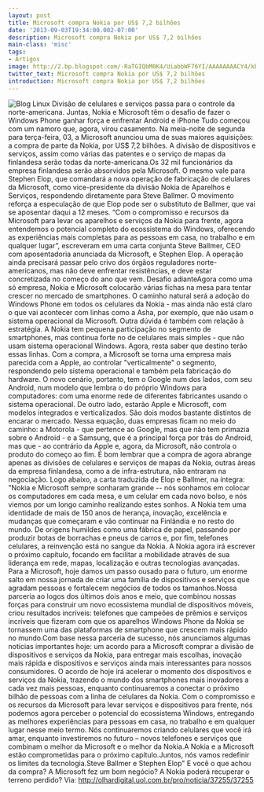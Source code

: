 ```yaml
---
layout: post
title: Microsoft compra Nokia por US$ 7,2 bilhões
date: '2013-09-03T19:34:00.002-07:00'
description: Microsoft compra Nokia por US$ 7,2 bilhões
main-class: 'misc'
tags:
- Artigos
image: http://2.bp.blogspot.com/-RaTGIQbM0K4/UiabbWF76YI/AAAAAAAACY4/kb-ilh7fV3w/s72-c/Nokia_Microsoft_sm.png
twitter_text: Microsoft compra Nokia por US$ 7,2 bilhões
introduction: Microsoft compra Nokia por US$ 7,2 bilhões
---
```

![Blog Linux](http://2.bp.blogspot.com/-RaTGIQbM0K4/UiabbWF76YI/AAAAAAAACY4/kb-ilh7fV3w/s320/Nokia_Microsoft_sm.png "Blog Linux")
Divisão de celulares e serviços passa para o controle da norte-americana. Juntas, Nokia e Microsoft têm o desafio de fazer o Windows Phone ganhar força e enfrentar Android e iPhone 
Tudo começou com um namoro que, agora, virou casamento. Na  meia-noite de segunda para terça-feira, 03, a Microsoft anunciou uma de  suas maiores aquisições: a compra de parte da Nokia, por US$ 7,2  bilhões. 
A divisão de dispositivos e serviços, assim como várias  das patentes e o serviço de mapas da finlandesa serão todas da  norte-americana.Os 32 mil funcionários da empresa finlandesa serão  absorvidos pela Microsoft. O mesmo vale para Stephen Elop, que comandará  a nova operação de fabricação de celulares da Microsoft, como  vice-presidente da divisão Nokia de Aparelhos e Serviços, respondendo  diretamente para Steve Ballmer. O movimento reforça a especulação de que  Elop pode ser o substituto de Ballmer, que vai se aposentar daqui a 12  meses.
“Com o compromisso e recursos da Microsoft para levar os  aparelhos e serviços da Nokia para frente, agora entendemos o potencial  completo do ecossistema do Windows, oferecendo as experiências mais  completas para as pessoas em casa, no trabalho e em qualquer lugar”,  escreveram em uma carta conjunta Steve Ballmer, CEO com aposentadoria anunciada da Microsoft, e Stephen Elop.
A operação ainda precisará passar pelo crivo dos órgãos reguladores  norte-americanos, mas não deve enfrentar resistências, e deve estar  concretizada no começo do ano que vem.
Desafio adianteAgora como uma só empresa, Nokia e Microsoft colocarão várias fichas  na mesa para tentar crescer no mercado de smartphones. O caminho natural  será a adoção do Windows Phone em todos os celulares da Nokia - mas  ainda não está claro o que vai acontecer com linhas como a Asha, por  exemplo, que não usam o sistema operacional da Microsoft.
Outra  dúvida é também com relação à estratégia. A Nokia tem pequena  participação no segmento de smartphones, mas continua forte no de  celulares mais simples - que não usam sistema operacional Windows.  Agora, resta saber que destino terão essas linhas.
Com a compra, a  Microsoft se torna uma empresa mais parecida com a Apple, ao controlar  "verticalmente" o segmento, respondendo pelo sistema operacional e  também pela fabricação do hardware. O novo cenário, portanto, tem o  Google num dos lados, com seu Android, num modelo que lembra o do  próprio Windows para computadores: com uma enorme rede de diferentes  fabricantes usando o sistema operacional. 
De outro lado, estarão  Apple e Microsoft, com modelos integrados e verticalizados. São dois  modos bastante distintos de encarar o mercado. Nessa equação, duas  empresas ficam no meio do caminho: a Motorola - que pertence ao Google,  mas que não tem primazia sobre o Android - e a Samsung, que é a  principal força por trás do Android, mas que - ao contrário da Apple e,  agora, da Microsoft, não controla o produto do começo ao fim.
É  bom lembrar que a compra de agora abrange apenas as divisões de  celulares e serviços de mapas da Nokia, outras áreas da empresa  finlandesa, como a de infra-estrutura, não entraram na negociação.
Logo abaixo, a carta traduzida de Elop e Ballmer, na íntegra:
"Nokia e Microsoft sempre sonharam grande -- nós sonhamos em  colocar os computadores em cada mesa, e um celular em cada novo bolso, e  nós viemos por um longo caminho realizando estes sonhos.
A Nokia tem uma identidade de mais de 150 anos de herança,  inovação, excelência e mudanças que começaram e vão continuar na  Finlândia e no resto do mundo. De origens humildes como uma fábrica de  papel, passando por produzir botas de borrachas e pneus de carros e, por  fim, telefones celulares, a reinvenção está no sangue da Nokia.
A Nokia agora irá escrever o próximo capítulo, focando em  facilitar a mobilidade através de sua liderança em rede, mapas,  localização e outras tecnologias avançadas.
Para a Microsoft, hoje damos um passo ousado para o futuro,  um enorme salto em nossa jornada de criar uma família de dispositivos e  serviços que agradam pessoas e fortalecem negócios de todos os  tamanhos.Nossa parceria ao logos dos últimos dois anos e meio, que  combinou nossas forças para construir um novo ecossistema mundial de  dispositivos móveis, criou resultados incríveis: telefones que campeões  de prêmios e serviços incríveis que fizeram com que os aparelhos Windows  Phone da Nokia se tornassem uma das plataformas de smartphone que  crescem mais rápido no mundo.Com base nessa parceria de sucesso, nós anunciamos algumas  notícias importantes hoje: um acordo para a Microsoft comprar a divisão  de dispositivos e serviços da Nokia, para entregar mais escolhas,  inovação mais rápida e dispositivos e serviços ainda mais interessantes  para nossos consumidores.
O acordo de hoje irá acelerar o momento dos dispositivos e  serviços da Nokia, trazendo o mundo dos smartphones mais inovadores a  cada vez mais pessoas, enquanto continuaremos a conectar o próximo  bilhão de pessoas com a linha de celulares da Nokia.
Com o compromisso e os recursos da Microsoft para levar  serviços e dispositivos para frente, nós podemos agora perceber o  potencial do ecossistema Windows, entregando as melhores experiências  para pessoas em casa, no trabalho e em qualquer lugar nesse meio termo.
Nós continuaremos criando celulares que você irá amar,  enquanto investiremos no futuro – novos telefones e serviços que  combinam o melhor da Microsoft e o melhor da Nokia.A Nokia e a Microsoft estão comprometidas para o próximo capítulo.Juntos, nós vamos redefinir os limites da tecnologia.Steve Ballmer e Stephen Elop"
E você o que achou da compra? A Microsoft fez um bom negócio? A Nokia poderá recuperar o terreno perdido?
Via: http://olhardigital.uol.com.br/pro/noticia/37255/37255 

